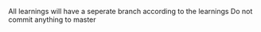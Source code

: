 All learnings will have a seperate branch according to the learnings
Do not commit anything to master